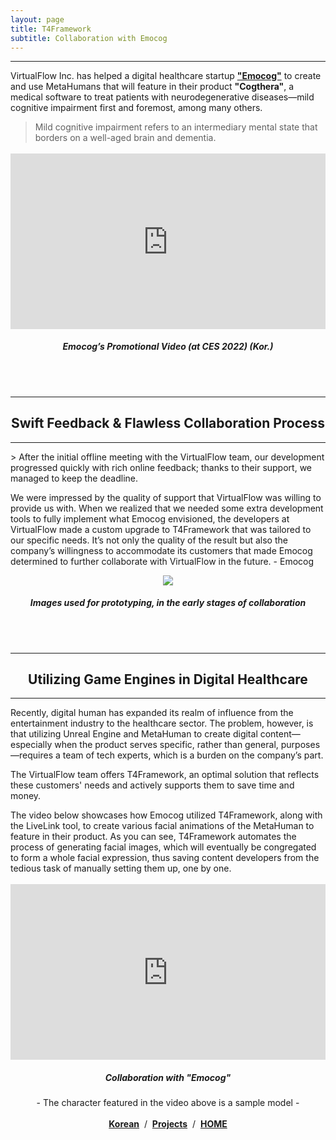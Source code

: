 ```yaml
---
layout: page
title: T4Framework
subtitle: Collaboration with Emocog
---
```

<style>
	.embed-container {
		position: relative;
		padding-bottom: 56.25%;
		height: 0;
		overflow: hidden;
		max-width: 100%;
	}

	.embed-container iframe, .embed-container object, .embed-container embed {
		position: absolute;
		top: 1%;
		down: 1%;
		left: 0%;
		width: 100%;
		height: 100%;
	}

	table {
		border-spacing: 0;
	} 

</style>
<hr />

VirtualFlow Inc. has helped a digital healthcare startup <a href="https://www.emocog.com/" target="_blank"><b>"Emocog"</b></a> to create and use MetaHumans that will feature in their product <b>"Cogthera"</b>, a medical software to treat patients with neurodegenerative diseases—mild cognitive impairment first and foremost, among many others.<br />

> Mild cognitive impairment refers to an intermediary mental state that borders on a well-aged brain and dementia.

<div class="embed-container"><iframe src="https://www.youtube.com/embed/ihCpFyLhYXI" frameborder="0" width="1280" height="720"></iframe></div>
<center><h5> Emocog’s Promotional Video (at CES 2022) (Kor.)</h5><br /><br /></center>

<hr />
<center><h2>Swift Feedback & Flawless Collaboration Process</h2></center>
<hr />
> After the initial offline meeting with the VirtualFlow team, our development progressed quickly with rich online feedback; thanks to their support, we managed to keep the deadline.

We were impressed by the quality of support that VirtualFlow was willing to provide us with. When we realized that we needed some extra development tools to fully implement what Emocog envisioned, the developers at VirtualFlow made a custom upgrade to T4Framework that was tailored to our specific needs. It’s not only the quality of the result but also the company’s willingness to accommodate its customers that made Emocog determined to further collaborate with VirtualFlow in the future. - Emocog

<center><img src="/img/Emocog_Sample.jpg" /><br />
<h5>Images used for prototyping, in the early stages of collaboration</h5><br /><br /></center>

<hr />
<center><h2>Utilizing Game Engines in Digital Healthcare</h2></center>
<hr />
Recently, digital human has expanded its realm of influence from the entertainment industry to the healthcare sector. The problem, however, is that utilizing Unreal Engine and MetaHuman to create digital content—especially when the product serves specific, rather than general, purposes—requires a team of tech experts, which is a burden on the company’s part. <br />

The VirtualFlow team offers T4Framework, an optimal solution that reflects these customers' needs and actively supports them to save time and money.<br />

The video below showcases how Emocog utilized T4Framework, along with the LiveLink tool, to create various facial animations of the MetaHuman to feature in their product. As you can see, T4Framework automates the process of generating facial images, which will eventually be congregated to form a whole facial expression, thus saving content developers from the tedious task of manually setting them up, one by one.

<div class="embed-container"><iframe src="https://www.youtube.com/embed/_HA7VVaHTEI" frameborder="0" width="1280" height="720"></iframe></div>
<center><h5>Collaboration with "Emocog"</h5>- The character featured in the video above is a sample model -</center><br />
<center><a href="/Emocog/"><b>Korean</b></a> &nbsp;/&nbsp; <a href="/Projects/"><b>Projects</b></a> &nbsp;/&nbsp; <a href="/index"><b>HOME</b></a></center>
